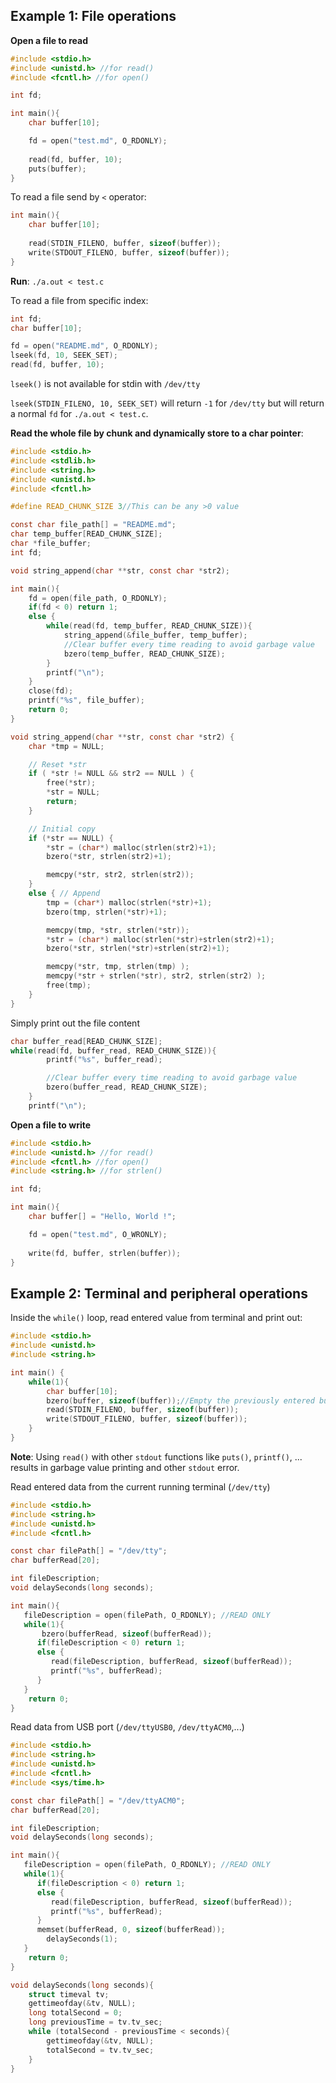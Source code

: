 ## Example 1: File operations

**Open a file to read**

```c
#include <stdio.h>
#include <unistd.h> //for read()
#include <fcntl.h> //for open()

int fd;

int main(){
    char buffer[10];

    fd = open("test.md", O_RDONLY);
    
    read(fd, buffer, 10);
    puts(buffer);
}
```

To read a file send by ``<`` operator:

```c
int main(){
    char buffer[10];
    
    read(STDIN_FILENO, buffer, sizeof(buffer));
	write(STDOUT_FILENO, buffer, sizeof(buffer));
}
```
**Run**: ``./a.out < test.c``

To read a file from specific index:

```c
int fd;
char buffer[10];

fd = open("README.md", O_RDONLY);
lseek(fd, 10, SEEK_SET);
read(fd, buffer, 10);
```

``lseek()`` is not available for stdin with ``/dev/tty``

``lseek(STDIN_FILENO, 10, SEEK_SET)`` will return ``-1`` for ``/dev/tty`` but will return a normal ``fd`` for  ``./a.out < test.c``.

**Read the whole file by chunk and dynamically store to a char pointer**:

```c
#include <stdio.h>
#include <stdlib.h>
#include <string.h>
#include <unistd.h>
#include <fcntl.h>

#define READ_CHUNK_SIZE 3//This can be any >0 value

const char file_path[] = "README.md";
char temp_buffer[READ_CHUNK_SIZE];
char *file_buffer;
int fd;

void string_append(char **str, const char *str2);

int main(){
	fd = open(file_path, O_RDONLY);
	if(fd < 0) return 1;
	else {
		while(read(fd, temp_buffer, READ_CHUNK_SIZE)){
			string_append(&file_buffer, temp_buffer);
			//Clear buffer every time reading to avoid garbage value
			bzero(temp_buffer, READ_CHUNK_SIZE);
		}
		printf("\n");
	}
	close(fd);
	printf("%s", file_buffer);
    return 0;
}

void string_append(char **str, const char *str2) {
    char *tmp = NULL;

    // Reset *str
    if ( *str != NULL && str2 == NULL ) {
        free(*str);
        *str = NULL;
        return;
    }

    // Initial copy
    if (*str == NULL) {
        *str = (char*) malloc(strlen(str2)+1);
		bzero(*str, strlen(str2)+1);

        memcpy(*str, str2, strlen(str2));
    }
    else { // Append
        tmp = (char*) malloc(strlen(*str)+1);
		bzero(tmp, strlen(*str)+1);

        memcpy(tmp, *str, strlen(*str));
        *str = (char*) malloc(strlen(*str)+strlen(str2)+1);
		bzero(*str, strlen(*str)+strlen(str2)+1);

        memcpy(*str, tmp, strlen(tmp) );
        memcpy(*str + strlen(*str), str2, strlen(str2) );
        free(tmp);
    }
}
```

Simply print out the file content

```c
char buffer_read[READ_CHUNK_SIZE];
while(read(fd, buffer_read, READ_CHUNK_SIZE)){
        printf("%s", buffer_read);

        //Clear buffer every time reading to avoid garbage value
        bzero(buffer_read, READ_CHUNK_SIZE);
    }
    printf("\n");
```

**Open a file to write**

```c
#include <stdio.h>
#include <unistd.h> //for read()
#include <fcntl.h> //for open()
#include <string.h> //for strlen()

int fd;

int main(){
    char buffer[] = "Hello, World !";

    fd = open("test.md", O_WRONLY);
    
    write(fd, buffer, strlen(buffer));
}
```

## Example 2: Terminal and peripheral operations

Inside the ``while()`` loop, read entered value from terminal and print out:

```c
#include <stdio.h>
#include <unistd.h>
#include <string.h>

int main() {
	while(1){
		char buffer[10];
        bzero(buffer, sizeof(buffer));//Empty the previously entered buffer
		read(STDIN_FILENO, buffer, sizeof(buffer));
		write(STDOUT_FILENO, buffer, sizeof(buffer));
	}
}
```

**Note**: Using ``read()`` with other ``stdout`` functions like ``puts()``, ``printf()``, ... results in garbage value printing and other ``stdout`` error.

Read entered data from the current running terminal (``/dev/tty``)

```c
#include <stdio.h>
#include <string.h>
#include <unistd.h>
#include <fcntl.h>

const char filePath[] = "/dev/tty";
char bufferRead[20];

int fileDescription;
void delaySeconds(long seconds);

int main(){
   fileDescription = open(filePath, O_RDONLY); //READ ONLY
   while(1){
	   bzero(bufferRead, sizeof(bufferRead));
      if(fileDescription < 0) return 1;
      else {
         read(fileDescription, bufferRead, sizeof(bufferRead));
         printf("%s", bufferRead);
      }
   }
    return 0;
}
```
Read data from USB port (``/dev/ttyUSB0``, ``/dev/ttyACM0``,...)

```c
#include <stdio.h>
#include <string.h>
#include <unistd.h>
#include <fcntl.h>
#include <sys/time.h>

const char filePath[] = "/dev/ttyACM0";
char bufferRead[20];

int fileDescription;
void delaySeconds(long seconds);

int main(){
   fileDescription = open(filePath, O_RDONLY); //READ ONLY
   while(1){
      if(fileDescription < 0) return 1;
      else {
         read(fileDescription, bufferRead, sizeof(bufferRead));
         printf("%s", bufferRead);
      }
      memset(bufferRead, 0, sizeof(bufferRead));
		delaySeconds(1);
   }
    return 0;
}

void delaySeconds(long seconds){
	struct timeval tv;
	gettimeofday(&tv, NULL);
	long totalSecond = 0;
	long previousTime = tv.tv_sec;
	while (totalSecond - previousTime < seconds){
		gettimeofday(&tv, NULL);
		totalSecond = tv.tv_sec;
	}
}
```
